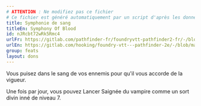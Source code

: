 ```yaml
---
# ATTENTION : Ne modifiez pas ce fichier
# Ce fichier est généré automatiquement par un script d'après les données du module Foundry VTT officiel et de sa traduction
title: Symphonie de sang
titleEn: Symphony Of Blood
id: nJRcbt72wRk5Rmc4
urlFr: https://gitlab.com/pathfinder-fr/foundryvtt-pathfinder2-fr/-/blob/master/data/feats/nJRcbt72wRk5Rmc4.htm
urlEn: https://gitlab.com/hooking/foundry-vtt---pathfinder-2e/-/blob/master/packs/data/feats.db/symphony-of-blood.json
group: feats
layout: dons
---
```

Vous puisez dans le sang de vos ennemis pour qu'il vous accorde de la vigueur.

Une fois par jour, vous pouvez Lancer <a class="entity-link" data-pack="pf2e.spells-srd" data-id="fd31tAHSSGXyOxW6" draggable="true">Saignée du vampire</a> comme un sort divin inné de niveau 7.


